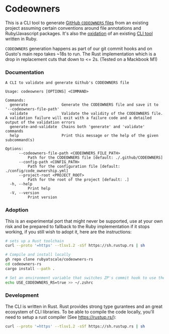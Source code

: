 # Codeowners
This is a CLI tool to generate [GitHub `CODEOWNERS` files](https://docs.github.com/en/repositories/managing-your-repositorys-settings-and-features/customizing-your-repository/about-code-owners) from an existing project assuming certain conventions around file annotations and Ruby/Javascript packages.
It's also the [oxidation](https://wiki.mozilla.org/Oxidation) of an existing [CLI tool](https://github.com/rubyatscale/code_ownership) written in Ruby.

`CODEOWNERS` generation happens as part of our git commit hooks and on Gusto's main repo takes ~18s to run. The Rust implementation which is a drop in replacement cuts that down to <= 2s. (Tested on a Mackbook M1)

### Documentation

```text
A CLI to validate and generate Github's CODEOWNERS file

Usage: codeowners [OPTIONS] <COMMAND>

Commands:
  generate               Generate the CODEOWNERS file and save it to '--codeowners-file-path'
  validate               Validate the validity of the CODEOWNERS file. A validation failure will exit with a failure code and a detailed output of the validation errors
  generate-and-validate  Chains both 'generate' and 'validate' commands
  help                   Print this message or the help of the given subcommand(s)

Options:
      --codeowners-file-path <CODEOWNERS_FILE_PATH>
          Path for the CODEOWNERS file [default: ./.github/CODEOWNERS]
      --config-path <CONFIG_PATH>
          Path for the configuration file [default: ./config/code_ownership.yml]
      --project-root <PROJECT_ROOT>
          Path for the root of the project [default: .]
  -h, --help
          Print help
  -V, --version
          Print version
```

### Adoption
This is an experimental port that might never be supported, use at your own risk and be prepared to fallback to the Ruby implementation if it stops working, if you still wish to adopt it, here are the instructions:

```bash
# sets up a Rust toolchain
curl --proto '=https' --tlsv1.2 -sSf https://sh.rustup.rs | sh

# Compile and install locally
gh repo clone rubyatscale/codeowners-rs
cd codeowners-rs
cargo install --path .

# Set an environment variable that switches ZP's commit hook to use the globally installed binary
echo USE_CODEOWNERS_RS=true >> ~/.zshrc
```

### Development
The CLI is written in Rust. Rust provides strong type gurantees and an great ecosystem of CLI libraries. To be able to compile the code locally, you'll need to setup a rust compiler (See https://rustup.rs/):

```bash
curl --proto '=https' --tlsv1.2 -sSf https://sh.rustup.rs | sh
```
